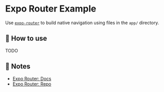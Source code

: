 # Expo Router Example

Use [`expo-router`](https://expo.github.io/router) to build native navigation using files in the `app/` directory.

## 🚀 How to use

TODO

## 📝 Notes

- [Expo Router: Docs](https://expo.github.io/router)
- [Expo Router: Repo](https://github.com/expo/router)
